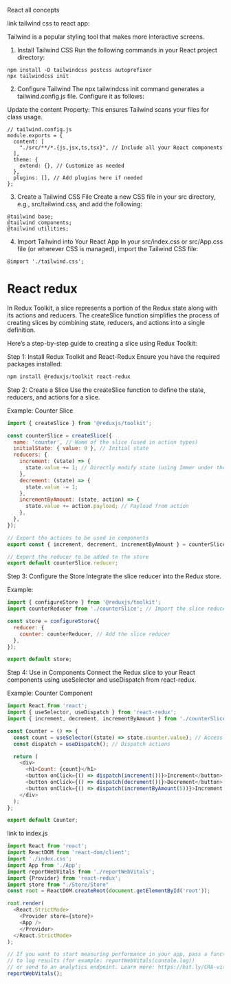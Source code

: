 React all concepts


link tailwind css to react app:

Tailwind is a popular styling tool that makes more interactive screens.

1. Install Tailwind CSS
Run the following commands in your React project directory:


```
npm install -D tailwindcss postcss autoprefixer
npx tailwindcss init
```

2. Configure Tailwind
The npx tailwindcss init command generates a tailwind.config.js file. Configure it as follows:

Update the content Property:
This ensures Tailwind scans your files for class usage.

```
// tailwind.config.js
module.exports = {
  content: [
    "./src/**/*.{js,jsx,ts,tsx}", // Include all your React components
  ],
  theme: {
    extend: {}, // Customize as needed
  },
  plugins: [], // Add plugins here if needed
};

```
3. Create a Tailwind CSS File
Create a new CSS file in your src directory, e.g., src/tailwind.css, and add the following:

```
@tailwind base;
@tailwind components;
@tailwind utilities;

```

4. Import Tailwind into Your React App
In your src/index.css or src/App.css file (or wherever CSS is managed), import the Tailwind CSS file:
```
@import './tailwind.css';
```


# React redux

In Redux Toolkit, a slice represents a portion of the Redux state along with its actions and reducers. The createSlice function simplifies the process of creating slices by combining state, reducers, and actions into a single definition.

Here’s a step-by-step guide to creating a slice using Redux Toolkit:

Step 1: Install Redux Toolkit and React-Redux
Ensure you have the required packages installed:

```javascript
npm install @reduxjs/toolkit react-redux
```

Step 2: Create a Slice
Use the createSlice function to define the state, reducers, and actions for a slice.

Example: Counter Slice
```javascript
import { createSlice } from '@reduxjs/toolkit';

const counterSlice = createSlice({
  name: 'counter', // Name of the slice (used in action types)
  initialState: { value: 0 }, // Initial state
  reducers: {
    increment: (state) => {
      state.value += 1; // Directly modify state (using Immer under the hood)
    },
    decrement: (state) => {
      state.value -= 1;
    },
    incrementByAmount: (state, action) => {
      state.value += action.payload; // Payload from action
    },
  },
});

// Export the actions to be used in components
export const { increment, decrement, incrementByAmount } = counterSlice.actions;

// Export the reducer to be added to the store
export default counterSlice.reducer;

```

Step 3: Configure the Store
Integrate the slice reducer into the Redux store.

Example:

```javascript
import { configureStore } from '@reduxjs/toolkit';
import counterReducer from './counterSlice'; // Import the slice reducer

const store = configureStore({
  reducer: {
    counter: counterReducer, // Add the slice reducer
  },
});

export default store;


```

Step 4: Use in Components
Connect the Redux slice to your React components using useSelector and useDispatch from react-redux.

Example: Counter Component

```javascript
import React from 'react';
import { useSelector, useDispatch } from 'react-redux';
import { increment, decrement, incrementByAmount } from './counterSlice';

const Counter = () => {
  const count = useSelector((state) => state.counter.value); // Access state
  const dispatch = useDispatch(); // Dispatch actions

  return (
    <div>
      <h1>Count: {count}</h1>
      <button onClick={() => dispatch(increment())}>Increment</button>
      <button onClick={() => dispatch(decrement())}>Decrement</button>
      <button onClick={() => dispatch(incrementByAmount(5))}>Increment by 5</button>
    </div>
  );
};

export default Counter;


```

link to index.js

```javascript
import React from 'react';
import ReactDOM from 'react-dom/client';
import './index.css';
import App from './App';
import reportWebVitals from './reportWebVitals';
import {Provider} from 'react-redux';
import store from "./Store/Store"
const root = ReactDOM.createRoot(document.getElementById('root'));

root.render(
  <React.StrictMode>
    <Provider store={store}>
    <App />
    </Provider>
  </React.StrictMode>
);

// If you want to start measuring performance in your app, pass a function
// to log results (for example: reportWebVitals(console.log))
// or send to an analytics endpoint. Learn more: https://bit.ly/CRA-vitals
reportWebVitals();

```


